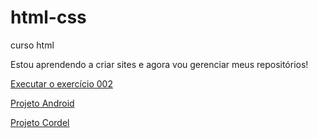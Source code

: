 # html-css
 curso html

Estou aprendendo a criar sites e agora vou gerenciar meus
repositórios!

<a href="https://pilatalves.github.io/html-css/exercicios/ex002/index.html">Executar o exercício 002</a>

<a href="https://pilatalves.github.io/html-css/projeto-android/android.html">Projeto Android</a>

<a href="https://pilatalves.github.io/html-css/projeto-cordel/index.html">Projeto Cordel</a>
